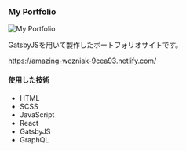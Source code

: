 ### My Portfolio

![My Portfolio]( https://lh3.googleusercontent.com/2XggR_M4hzfMgibk9aLpvtYZHIQDdnZ3MWFgq17EycnA97wQQXs0ZggZEinKnbzXCI3v202bx_HrtoW9V07s5JNkPDeYzAbRtypFKj3lFheKXnNrpfhlh2ZCf8X57kaCl5LHyHsIrD9zSIXOkc8ONokZUuxFI-JBb6MvleiFQIhjghL_JNJ-AnWXhzRsSens02TaAl6EbE9h7E7uVfCe8_rfSiQxZQ4BOQG5lbtGNUP6fEhDkMa2Mewk8xIcYFmMcHqhTVORbA_vhejpbYjAMJ102nszR63NF8C4h6LG_LYNGvlexUAqtygTodan-ect3jQbomhuH2afSlUc6GxiHqU8bPyu7bfZxiEdeIOcCle46mpoBmiqLYmu0DpfPRSE2xaMFJ1n4PM8KuGqJEZNMjHcZ-B6bO8NW6JeouIwPn8RWhwgiKMER5cM-jf67D5Ku76xisM0nmjm7dDeUjms6rXIoNq2qZVlOZkJer11gxDImY82NzdzcHd07ojoNXq9uEy78eSz5euk1smo5yK7aPi7ECKk8fiyU0b9Gu9tVq4Tq2xmZfRuuIWM5xcU2vpJVZWjukFVh2OzaJine79LfXYDDvfkxPIwFTiabBZossU10hCy18jhnulds6vVutMP1Qv82plKRO70WHR1QuZB6G4sWmp2fZ04hOmcFvEXD4eMkZ96TXG_GNU=w2880-h1570-no "My Portfolio")

GatsbyJSを用いて製作したポートフォリオサイトです。

<https://amazing-wozniak-9cea93.netlify.com/>

#### 使用した技術
- HTML
- SCSS
- JavaScript
- React
- GatsbyJS
- GraphQL
